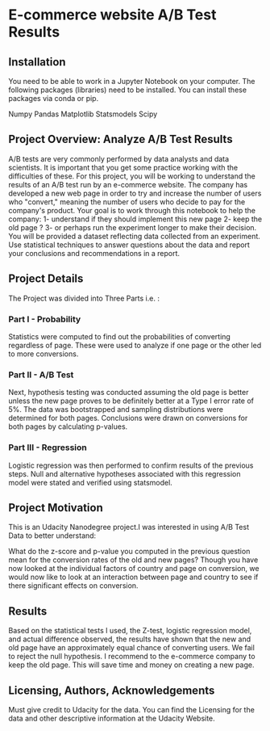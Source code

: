 # E-commerce website A/B Test Results
## Installation
You need to be able to work in a Jupyter Notebook on your computer. The following packages (libraries) need to be installed. You can install these packages via conda or pip.

Numpy
Pandas
Matplotlib
Statsmodels
Scipy
## Project Overview: Analyze A/B Test Results
A/B tests are very commonly performed by data analysts and data scientists. It is important that you get some practice working with the difficulties of these. For this project, you will be working to understand the results of an A/B test run by an e-commerce website. The company has developed a new web page in order to try and increase the number of users who "convert," meaning the number of users who decide to pay for the company's product. Your goal is to work through this notebook to help the company:
1- understand if they should implement this new page
2- keep the old page ?
3- or perhaps run the experiment longer to make their decision.
You will be provided a dataset reflecting data collected from an experiment. Use statistical techniques to answer questions about the data and report your conclusions and recommendations in a report.

## Project Details
The Project was divided into Three Parts i.e. :

### Part I - Probability
Statistics were computed to find out the probabilities of converting regardless of page. These were used to analyze if one page or the other led to more conversions.

### Part II - A/B Test
Next, hypothesis testing was conducted assuming the old page is better unless the new page proves to be definitely better at a Type I error rate of 5%. The data was bootstrapped and sampling distributions were determined for both pages. Conclusions were drawn on conversions for both pages by calculating p-values.

### Part III - Regression
Logistic regression was then performed to confirm results of the previous steps. Null and alternative hypotheses associated with this regression model were stated and verified using statsmodel.

## Project Motivation
This is an Udacity Nanodegree project.I was interested in using A/B Test Data to better understand:

What do the z-score and p-value you computed in the previous question mean for the conversion rates of the old and new pages?
Though you have now looked at the individual factors of country and page on conversion, we would now like to look at an interaction between page and country to see if there significant effects on conversion.
## Results
Based on the statistical tests I used, the Z-test, logistic regression model, and actual difference observed, the results have shown that the new and old page have an approximately equal chance of converting users. We fail to reject the null hypothesis. I recommend to the e-commerce company to keep the old page. This will save time and money on creating a new page.

## Licensing, Authors, Acknowledgements
Must give credit to Udacity for the data. You can find the Licensing for the data and other descriptive information at the Udacity Website.
